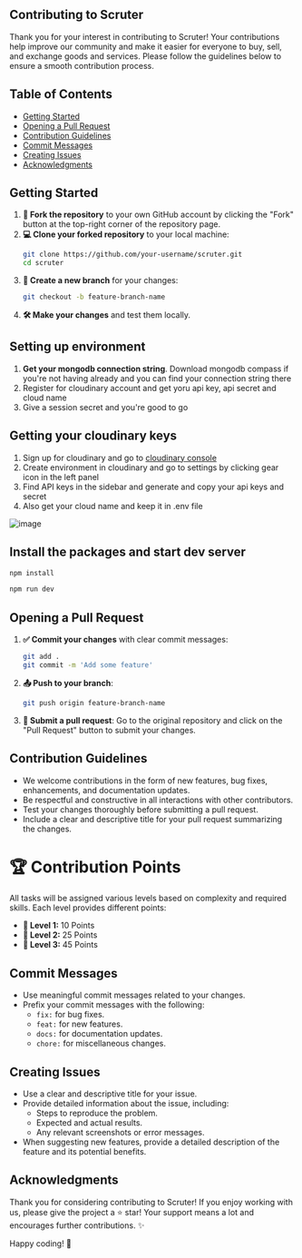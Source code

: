 ## Contributing to Scruter

Thank you for your interest in contributing to Scruter! Your contributions help improve our community and make it easier for everyone to buy, sell, and exchange goods and services. Please follow the guidelines below to ensure a smooth contribution process.

## Table of Contents

- [Getting Started](#getting-started)
- [Opening a Pull Request](#opening-a-pull-request)
- [Contribution Guidelines](#contribution-guidelines)
- [Commit Messages](#commit-messages)
- [Creating Issues](#creating-issues)
- [Acknowledgments](#acknowledgments)

## Getting Started

1. **🍴 Fork the repository** to your own GitHub account by clicking the "Fork" button at the top-right corner of the repository page.
2. **💻 Clone your forked repository** to your local machine:
   ```bash
   git clone https://github.com/your-username/scruter.git
   cd scruter
   ```
3. **🌿 Create a new branch** for your changes:
   ```bash
   git checkout -b feature-branch-name
   ```
4. **🛠️ Make your changes** and test them locally.

## Setting up environment
1. **Get your mongodb connection string**. Download mongodb compass if you're not having already and you can find your connection string there
2. Register for cloudinary account and get yoru api key, api secret and cloud name
3. Give a session secret and you're good to go

## Getting your cloudinary keys
1. Sign up for cloudinary and go to [cloudinary console](https://console.cloudinary.com/)
2. Create environment in cloudinary and go to settings by clicking gear icon in the left panel
3. Find API keys in the sidebar and generate and copy your api keys and secret
4. Also get your cloud name and keep it in .env file

![image](https://github.com/user-attachments/assets/22efe54c-c2aa-4e63-bc1e-58e7c09c509d)

## Install the packages and start dev server

```bash
npm install
```

```bash
npm run dev
```

## Opening a Pull Request

1. **✅ Commit your changes** with clear commit messages:
   ```bash
   git add .
   git commit -m 'Add some feature'
   ```
2. **📤 Push to your branch**:
   ```bash
   git push origin feature-branch-name
   ```
3. **🔄 Submit a pull request**: Go to the original repository and click on the "Pull Request" button to submit your changes.

## Contribution Guidelines

- We welcome contributions in the form of new features, bug fixes, enhancements, and documentation updates.
- Be respectful and constructive in all interactions with other contributors.
- Test your changes thoroughly before submitting a pull request.
- Include a clear and descriptive title for your pull request summarizing the changes.

# 🏆 Contribution Points

All tasks will be assigned various levels based on complexity and required skills. Each level provides different points:

- **🥇 Level 1:** 10 Points
- **🥈 Level 2:** 25 Points
- **🥉 Level 3:** 45 Points

## Commit Messages

- Use meaningful commit messages related to your changes.
- Prefix your commit messages with the following:
  - `fix:` for bug fixes.
  - `feat:` for new features.
  - `docs:` for documentation updates.
  - `chore:` for miscellaneous changes.

## Creating Issues

- Use a clear and descriptive title for your issue.
- Provide detailed information about the issue, including:
  - Steps to reproduce the problem.
  - Expected and actual results.
  - Any relevant screenshots or error messages.
- When suggesting new features, provide a detailed description of the feature and its potential benefits.

## Acknowledgments

Thank you for considering contributing to Scruter!
If you enjoy working with us, please give the project a ⭐ star! Your support means a lot and encourages further contributions. ✨

Happy coding! 🚀
